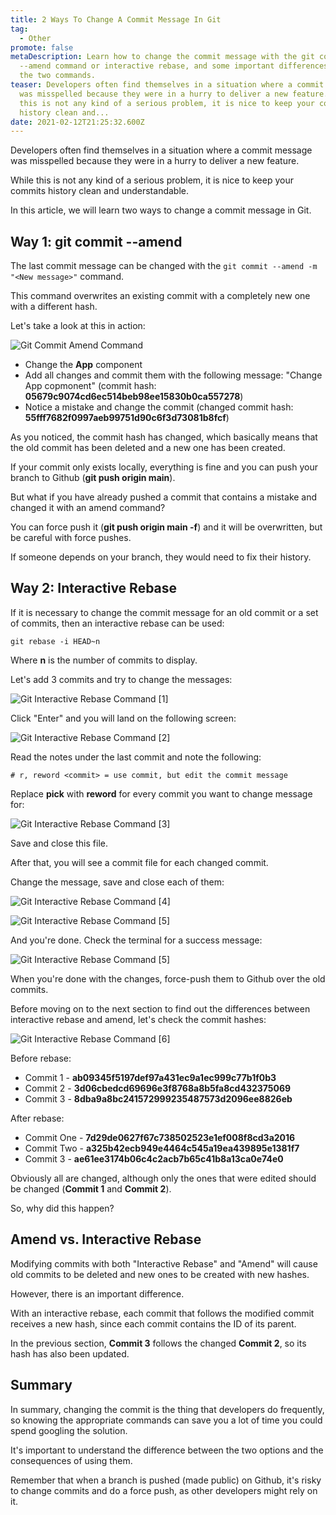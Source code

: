 ```yaml
---
title: 2 Ways To Change A Commit Message In Git
tag:
  - Other
promote: false
metaDescription: Learn how to change the commit message with the git commit
  --amend command or interactive rebase, and some important differences between
  the two commands.
teaser: Developers often find themselves in a situation where a commit message
  was misspelled because they were in a hurry to deliver a new feature. While
  this is not any kind of a serious problem, it is nice to keep your commits
  history clean and...
date: 2021-02-12T21:25:32.600Z
---
```

Developers often find themselves in a situation where a commit message was misspelled because they were in a hurry to deliver a new feature.

While this is not any kind of a serious problem, it is nice to keep your commits history clean and understandable.

In this article, we will learn two ways to change a commit message in Git.

## Way 1: git commit --amend

The last commit message can be changed with the `git commit --amend -m "<New message>"` command.

This command overwrites an existing commit with a completely new one with a different hash.

Let's take a look at this in action:

![Git Commit Amend Command](/img/screenshot-2021-02-11-at-22.37.49.png "Git Commit Amend Command")

* Change the **App** component
* Add all changes and commit them with the following message: "Change App copmonent" (commit hash: **05679c9074cd6ec514beb98ee15830b0ca557278**)
* Notice a mistake and change the commit (changed commit hash: **55fff7682f0997aeb99751d90c6f3d73081b8fcf**)

As you noticed, the commit hash has changed, which basically means that the old commit has been deleted and a new one has been created.

If your commit only exists locally, everything is fine and you can push your branch to Github (**git push origin main**).

But what if you have already pushed a commit that contains a mistake and changed it with an amend command?

You can force push it (**git push origin main -f**) and it will be overwritten, but be careful with force pushes.

If someone depends on your branch, they would need to fix their history.

## Way 2: Interactive Rebase

If it is necessary to change the commit message for an old commit or a set of commits, then an interactive rebase can be used:

`git rebase -i HEAD~n`

Where **n** is the number of commits to display.

Let's add 3 commits and try to change the messages:

![Git Interactive Rebase Command [1]](/img/screenshot-2021-02-11-at-23.32.09.png "Git Interactive Rebase Command [1]")

Click "Enter" and you will land on the following screen:

![Git Interactive Rebase Command [2]](/img/screenshot-2021-02-11-at-23.32.32.png "Git Interactive Rebase Command [2]")

Read the notes under the last commit and note the following:

```gitconfig
# r, reword <commit> = use commit, but edit the commit message
```

Replace **pick** with **reword** for every commit you want to change message for:

![Git Interactive Rebase Command [3]](/img/screenshot-2021-02-11-at-23.33.04.png "Git Interactive Rebase Command [3]")

Save and close this file.

After that, you will see a commit file for each changed commit.

Change the message, save and close each of them:

![Git Interactive Rebase Command [4]](/img/screenshot-2021-02-11-at-23.33.33.png "Git Interactive Rebase Command [4]")

![Git Interactive Rebase Command [5]](/img/screenshot-2021-02-11-at-23.34.00.png "Git Interactive Rebase Command [5]")

And you're done. Check the terminal for a success message:

![Git Interactive Rebase Command [5]](/img/screenshot-2021-02-11-at-23.34.31.png "Git Interactive Rebase Command [5]")

When you're done with the changes, force-push them to Github over the old commits.

Before moving on to the next section to find out the differences between interactive rebase and amend, let's check the commit hashes:

![Git Interactive Rebase Command [6]](/img/screenshot-2021-02-11-at-23.36.05.png "Git Interactive Rebase Command [6]")

Before rebase:

* Commit 1 - **ab09345f5197def97a431ec9a1ec999c77b1f0b3**
* Commit 2 - **3d06cbedcd69696e3f8768a8b5fa8cd432375069**
* Commit 3 - **8dba9a8bc241572999235487573d2096ee8826eb**

After rebase:

* Commit One - **7d29de0627f67c738502523e1ef008f8cd3a2016**
* Commit Two - **a325b42ecb949e4464c545a19ea439895e1381f7**
* Commit 3 - **ae61ee3174b06c4c2acb7b65c41b8a13ca0e74e0**

Obviously all are changed, although only the ones that were edited should be changed (**Commit 1** and **Commit 2**).

So, why did this happen?

## Amend vs. Interactive Rebase

Modifying commits with both "Interactive Rebase" and "Amend" will cause old commits to be deleted and new ones to be created with new hashes.

However, there is an important difference.

With an interactive rebase, each commit that follows the modified commit receives a new hash, since each commit contains the ID of its parent.

In the previous section, **Commit 3** follows the changed **Commit 2**, so its hash has also been updated.

## Summary

In summary, changing the commit is the thing that developers do frequently, so knowing the appropriate commands can save you a lot of time you could spend googling the solution. 

It's important to understand the difference between the two options and the consequences of using them. 

Remember that when a branch is pushed (made public) on Github, it's risky to change commits and do a force push, as other developers might rely on it.